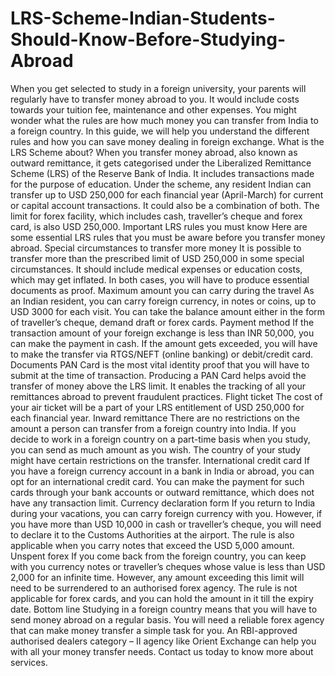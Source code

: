 # LRS-Scheme-Indian-Students-Should-Know-Before-Studying-Abroad
When you get selected to study in a foreign university, your parents will regularly have to transfer money abroad to you. It would include costs towards your tuition fee, maintenance and other expenses. You might wonder what the rules are how much money you can transfer from India to a foreign country. In this guide, we will help you understand the different rules and how you can save money dealing in foreign exchange.  What is the LRS Scheme about? When you transfer money abroad, also known as outward remittance, it gets categorised under the Liberalized Remittance Scheme (LRS) of the Reserve Bank of India. It includes transactions made for the purpose of education. Under the scheme, any resident Indian can transfer up to USD 250,000 for each financial year (April-March) for current or capital account transactions. It could also be a combination of both. The limit for forex facility, which includes cash, traveller’s cheque and forex card, is also USD 250,000.  Important LRS rules you must know Here are some essential LRS rules that you must be aware before you transfer money abroad.   Special circumstances to transfer more money It is possible to transfer more than the prescribed limit of USD 250,000 in some special circumstances. It should include medical expenses or education costs, which may get inflated. In both cases, you will have to produce essential documents as proof.  Maximum amount you can carry during the travel As an Indian resident, you can carry foreign currency, in notes or coins, up to USD 3000 for each visit. You can take the balance amount either in the form of traveller’s cheque, demand draft or forex cards.  Payment method If the transaction amount of your foreign exchange is less than INR 50,000, you can make the payment in cash. If the amount gets exceeded, you will have to make the transfer via RTGS/NEFT (online banking) or debit/credit card.   Documents PAN Card is the most vital identity proof that you will have to submit at the time of transaction. Producing a PAN Card helps avoid the transfer of money above the LRS limit. It enables the tracking of all your remittances abroad to prevent fraudulent practices.  Flight ticket The cost of your air ticket will be a part of your LRS entitlement of USD 250,000 for each financial year.  Inward remittance There are no restrictions on the amount a person can transfer from a foreign country into India. If you decide to work in a foreign country on a part-time basis when you study, you can send as much amount as you wish. The country of your study might have certain restrictions on the transfer.  International credit card If you have a foreign currency account in a bank in India or abroad, you can opt for an international credit card. You can make the payment for such cards through your bank accounts or outward remittance, which does not have any transaction limit.  Currency declaration form If you return to India during your vacations, you can carry foreign currency with you. However, if you have more than USD 10,000 in cash or traveller’s cheque, you will need to declare it to the Customs Authorities at the airport. The rule is also applicable when you carry notes that exceed the USD 5,000 amount.  Unspent forex If you come back from the foreign country, you can keep with you currency notes or traveller’s cheques whose value is less than USD 2,000 for an infinite time. However, any amount exceeding this limit will need to be surrendered to an authorised forex agency. The rule is not applicable for forex cards, and you can hold the amount in it till the expiry date.  Bottom line Studying in a foreign country means that you will have to send money abroad on a regular basis. You will need a reliable forex agency that can make money transfer a simple task for you. An RBI-approved authorised dealers category – II agency like Orient Exchange can help you with all your money transfer needs. Contact us today to know more about services.
